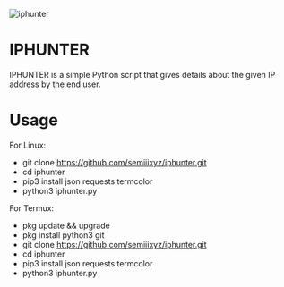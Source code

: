 ![iphunter](https://github.com/semiiixyz/iphunter/assets/125569648/98535289-5741-4f9e-82d9-968272187196)

# IPHUNTER
IPHUNTER is a simple Python script that gives details about the given IP address by the end user.

# Usage
For Linux:
* git clone https://github.com/semiiixyz/iphunter.git
* cd iphunter
* pip3 install json requests termcolor
* python3 iphunter.py

For Termux:
* pkg update && upgrade
* pkg install python3 git
* git clone https://github.com/semiiixyz/iphunter.git
* cd iphunter
* pip3 install json requests termcolor
* python3 iphunter.py
